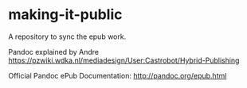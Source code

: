 # making-it-public

A repository to sync the epub work.

Pandoc explained by Andre https://pzwiki.wdka.nl/mediadesign/User:Castrobot/Hybrid-Publishing

Official Pandoc ePub Documentation: http://pandoc.org/epub.html